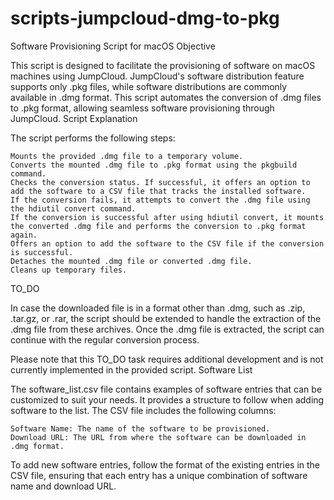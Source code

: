 # scripts-jumpcloud-dmg-to-pkg

Software Provisioning Script for macOS
Objective

This script is designed to facilitate the provisioning of software on macOS machines using JumpCloud. JumpCloud's software distribution feature supports only .pkg files, while software distributions are commonly available in .dmg format. This script automates the conversion of .dmg files to .pkg format, allowing seamless software provisioning through JumpCloud.
Script Explanation

The script performs the following steps:

    Mounts the provided .dmg file to a temporary volume.
    Converts the mounted .dmg file to .pkg format using the pkgbuild command.
    Checks the conversion status. If successful, it offers an option to add the software to a CSV file that tracks the installed software.
    If the conversion fails, it attempts to convert the .dmg file using the hdiutil convert command.
    If the conversion is successful after using hdiutil convert, it mounts the converted .dmg file and performs the conversion to .pkg format again.
    Offers an option to add the software to the CSV file if the conversion is successful.
    Detaches the mounted .dmg file or converted .dmg file.
    Cleans up temporary files.

TO_DO

In case the downloaded file is in a format other than .dmg, such as .zip, .tar.gz, or .rar, the script should be extended to handle the extraction of the .dmg file from these archives. Once the .dmg file is extracted, the script can continue with the regular conversion process.

Please note that this TO_DO task requires additional development and is not currently implemented in the provided script.
Software List

The software_list.csv file contains examples of software entries that can be customized to suit your needs. It provides a structure to follow when adding software to the list. The CSV file includes the following columns:

    Software Name: The name of the software to be provisioned.
    Download URL: The URL from where the software can be downloaded in .dmg format.

To add new software entries, follow the format of the existing entries in the CSV file, ensuring that each entry has a unique combination of software name and download URL.
